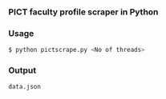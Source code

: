 ### PICT faculty profile scraper in Python
### Usage
```sh
$ python pictscrape.py <No of threads>
```
### Output
```sh
data.json
```
